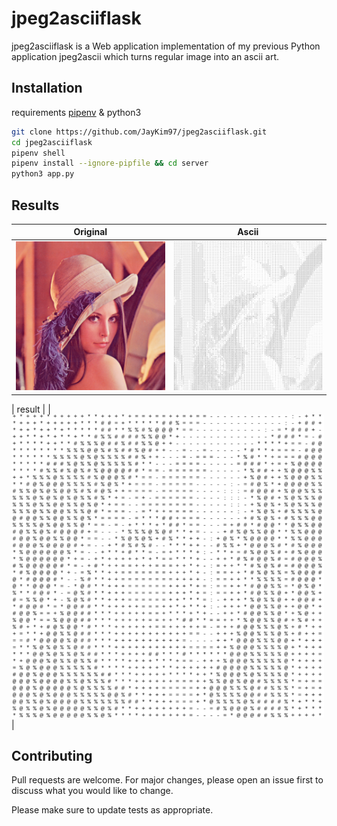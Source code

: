 # jpeg2asciiflask

jpeg2asciiflask is a Web application implementation of my previous Python application jpeg2ascii which turns regular image into an ascii art.

## Installation

requirements [pipenv](https://pypi.org/project/pipenv/) & python3

```bash
git clone https://github.com/JayKim97/jpeg2asciiflask.git
cd jpeg2asciiflask
pipenv shell
pipenv install --ignore-pipfile && cd server
python3 app.py
```

## Results

|                                                   Original                                                    |                                                     Ascii                                                      |
| :-----------------------------------------------------------------------------------------------------------: | :------------------------------------------------------------------------------------------------------------: |
| <img src="https://github.com/JayKim97/jpeg2asciiflask/blob/main/server/static/uploads/Lenna.png" width="250"> | <img src="https://github.com/JayKim97/jpeg2asciiflask/blob/main/server/static/results/result.png" width="250"> |

| result |
| <img src="https://github.com/JayKim97/jpeg2asciiflask/blob/main/server/static/results/readme.png" width="500"> |

## Contributing

Pull requests are welcome. For major changes, please open an issue first to discuss what you would like to change.

Please make sure to update tests as appropriate.
